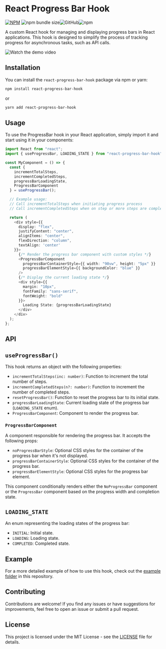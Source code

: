# React Progress Bar Hook

[![NPM](https://img.shields.io/npm/v/react-progress-bar-hook.svg)](https://www.npmjs.com/package/react-progress-bar-hook) ![npm bundle size](https://img.shields.io/bundlephobia/min/react-progress-bar-hook)![GitHub](https://img.shields.io/github/license/werfree/progress-bar)![npm](https://img.shields.io/npm/dw/react-progress-bar-hook.svg)

A custom React hook for managing and displaying progress bars in React applications. This hook is designed to simplify the process of tracking progress for asynchronous tasks, such as API calls.

![Watch the demo video](https://github.com/werfree/progress-bar/assets/36687951/d3c80410-8548-402b-94c8-4cf924c9a866)



## Installation

You can install the `react-progress-bar-hook` package via npm or yarn:

```bash
npm install react-progress-bar-hook
```

or

```bash
yarn add react-progress-bar-hook
```

## Usage

To use the ProgressBar hook in your React application, simply import it and start using it in your components:

```typescript
import React from "react";
import { useProgressBar, LOADING_STATE } from "react-progress-bar-hook";

const MyComponent = () => {
  const {
    incrementTotalSteps,
    incrementCompletedSteps,
    progressBarLoadingState,
    ProgressBarComponent
  } = useProgressBar();

  // Example usage:
  // Call incrementTotalSteps when initiating progress process
  // Call incrementCompletedSteps when on step or more steps are completed

  return (
    <div style={{
      display: "flex",
      justifyContent: "center",
      alignItems: "center",
      flexDirection: "column",
      textAlign: 'center'
    }}>
      {/* Render the progress bar component with custom styles */}
      <ProgressBarComponent
        progressBarContainerStyle={{ width: "90vw", height: "5px" }}
        progressBarElementStyle={{ backgroundColor: "blue" }}
      />
      {/* Display the current loading state */}
      <div style={{
        margin: "10px",
        fontFamily: "sans-serif",
        fontWeight: "bold"
      }}>
        Loading State: {progressBarLoadingState}
      </div>
    </div>
  );
};
```

## API

## `useProgressBar()`

This hook returns an object with the following properties:

- `incrementTotalSteps(inc: number)`: Function to increment the total number of steps.
- `incrementCompletedSteps(n?: number)`: Function to increment the number of completed steps.
- `resetProgressBar()`: Function to reset the progress bar to its initial state.
- `progressBarLoadingState`: Current loading state of the progress bar (`LOADING_STATE` enum).
- `ProgressBarComponent`: Component to render the progress bar.

### `ProgressBarComponent`

A component responsible for rendering the progress bar. It accepts the following props:

- `noProgressBarStyle`: Optional CSS styles for the container of the progress bar when it's not displayed.
- `progressBarContainerStyle`: Optional CSS styles for the container of the progress bar.
- `progressBarElementStyle`: Optional CSS styles for the progress bar element.

This component conditionally renders either the `NoProgressBar` component or the `ProgressBar` component based on the progress width and completion state.

## `LOADING_STATE`

An enum representing the loading states of the progress bar:

- `INITIAL`: Initial state.
- `LOADING`: Loading state.
- `COMPLETED`: Completed state.

## Example

For a more detailed example of how to use this hook, check out the [example folder](./example) in this repository.

## Contributing

Contributions are welcome! If you find any issues or have suggestions for improvements, feel free to open an issue or submit a pull request.

## License

This project is licensed under the MIT License - see the [LICENSE](./LICENSE) file for details.

